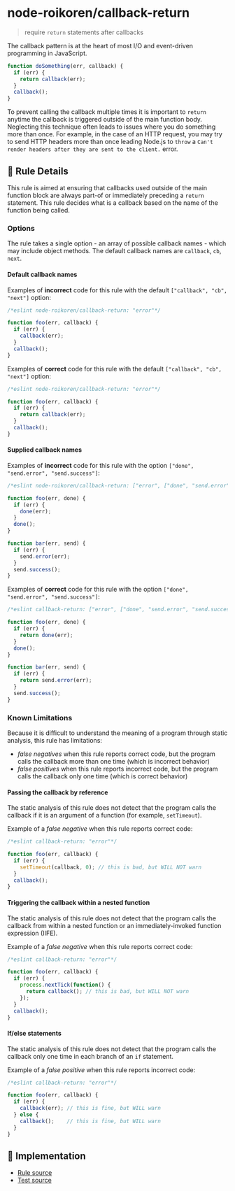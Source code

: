 # node-roikoren/callback-return
> require `return` statements after callbacks

The callback pattern is at the heart of most I/O and event-driven programming
in JavaScript.

```js
function doSomething(err, callback) {
  if (err) {
    return callback(err);
  }
  callback();
}
```

To prevent calling the callback multiple times it is important to `return` anytime the callback is triggered outside
of the main function body. Neglecting this technique often leads to issues where you do something more than once.
For example, in the case of an HTTP request, you may try to send HTTP headers more than once leading Node.js to `throw`
a `Can't render headers after they are sent to the client.` error.

## 📖 Rule Details

This rule is aimed at ensuring that callbacks used outside of the main function block are always part-of or immediately
preceding a `return` statement. This rule decides what is a callback based on the name of the function being called.

### Options

The rule takes a single option - an array of possible callback names - which may include object methods. The default callback names are `callback`, `cb`, `next`.

#### Default callback names

Examples of **incorrect** code for this rule with the default `["callback", "cb", "next"]` option:

```js
/*eslint node-roikoren/callback-return: "error"*/

function foo(err, callback) {
  if (err) {
    callback(err);
  }
  callback();
}
```

Examples of **correct** code for this rule with the default `["callback", "cb", "next"]` option:

```js
/*eslint node-roikoren/callback-return: "error"*/

function foo(err, callback) {
  if (err) {
    return callback(err);
  }
  callback();
}
```

#### Supplied callback names

Examples of **incorrect** code for this rule with the option `["done", "send.error", "send.success"]`:

```js
/*eslint node-roikoren/callback-return: ["error", ["done", "send.error", "send.success"]]*/

function foo(err, done) {
  if (err) {
    done(err);
  }
  done();
}

function bar(err, send) {
  if (err) {
    send.error(err);
  }
  send.success();
}
```

Examples of **correct** code for this rule with the option `["done", "send.error", "send.success"]`:

```js
/*eslint callback-return: ["error", ["done", "send.error", "send.success"]]*/

function foo(err, done) {
  if (err) {
    return done(err);
  }
  done();
}

function bar(err, send) {
  if (err) {
    return send.error(err);
  }
  send.success();
}
```

### Known Limitations

Because it is difficult to understand the meaning of a program through static analysis, this rule has limitations:

* *false negatives* when this rule reports correct code, but the program calls the callback more than one time (which is incorrect behavior)
* *false positives* when this rule reports incorrect code, but the program calls the callback only one time (which is correct behavior)

#### Passing the callback by reference

The static analysis of this rule does not detect that the program calls the callback if it is an argument of a function (for example,  `setTimeout`).

Example of a *false negative* when this rule reports correct code:

```js
/*eslint callback-return: "error"*/

function foo(err, callback) {
  if (err) {
    setTimeout(callback, 0); // this is bad, but WILL NOT warn
  }
  callback();
}
```

#### Triggering the callback within a nested function

The static analysis of this rule does not detect that the program calls the callback from within a nested function or an immediately-invoked function expression (IIFE).

Example of a *false negative* when this rule reports correct code:

```js
/*eslint callback-return: "error"*/

function foo(err, callback) {
  if (err) {
    process.nextTick(function() {
      return callback(); // this is bad, but WILL NOT warn
    });
  }
  callback();
}
```

#### If/else statements

The static analysis of this rule does not detect that the program calls the callback only one time in each branch of an `if` statement.

Example of a *false positive* when this rule reports incorrect code:

```js
/*eslint callback-return: "error"*/

function foo(err, callback) {
  if (err) {
    callback(err); // this is fine, but WILL warn
  } else {
    callback();    // this is fine, but WILL warn
  }
}
```

## 🔎 Implementation

- [Rule source](https://github.com/roikoren755/eslint-plugin-node/blob/v0.0.1/src/rules/callback-return.ts)
- [Test source](https://github.com/roikoren755/eslint-plugin-node/blob/v0.0.1/tests/src/rules/callback-return.ts)
